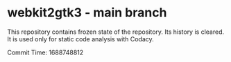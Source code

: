 # webkit2gtk3 - main branch

This repository contains frozen state of the repository.
Its history is cleared. It is used only for static code
analysis with Codacy.

Commit Time: 1688748812